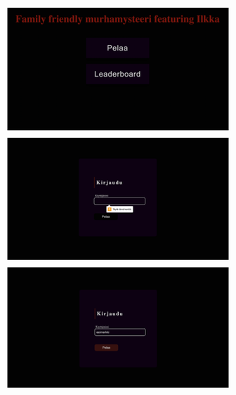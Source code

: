 ![Alt kuva](Kuvat_README/alkunäyttö.png)

![Alt kuva](Kuvat_README/täytä_kenttä.png)

![Alt kuva](Kuvat_README/käyttäjänimi.png)